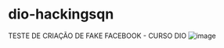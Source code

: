 # dio-hackingsqn
TESTE DE CRIAÇÃO DE FAKE FACEBOOK - CURSO DIO
![image](https://github.com/henrique-pignatari/dio-hackingsqn/assets/65184453/8801f1df-b3a0-4710-89b3-7fbf3aa6a1a4)

